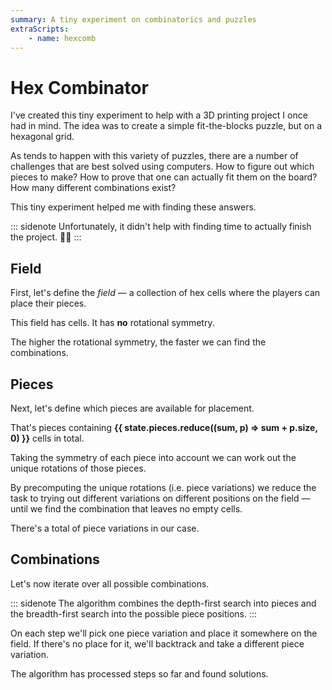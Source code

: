 ```yaml
---
summary: A tiny experiment on combinatorics and puzzles
extraScripts:
    - name: hexcomb
---
```


# Hex Combinator

I've created this tiny experiment to help with a 3D printing project I once had in mind. The idea was to create a simple fit-the-blocks puzzle, but on a hexagonal grid.

As tends to happen with this variety of puzzles, there are a number of challenges that are best solved using computers. How to figure out which pieces to make? How to prove that one can actually fit them on the board? How many different combinations exist?

This tiny experiment helped me with finding these answers.

::: sidenote
Unfortunately, it didn't help with finding time to actually finish the project. 🤷‍♂️
:::

## Field

First, let's define the _field_ — a collection of hex cells where the players can place their pieces.

<define-field>
</define-field>

This field has <strong v-text="state.field.size"></strong> cells.
It has
    <strong v-if="state.field.rotSymmetry() > 1"
        v-text="`C${state.field.rotSymmetry()}`">
    </strong>
    <strong v-else>no</strong>
    rotational symmetry.

The higher the rotational symmetry, the faster we can find the combinations.

## Pieces

Next, let's define which pieces are available for placement.

<define-pieces>
</define-pieces>

That's <strong v-text="state.pieces.length"></strong> pieces containing
<strong>{{ state.pieces.reduce((sum, p) => sum + p.size, 0) }}</strong> cells in total.

Taking the symmetry of each piece into account we can work out the unique rotations of those pieces.

<uniq-rotations>
</uniq-rotations>

By precomputing the unique rotations (i.e. piece variations) we reduce the task to trying out different variations on different positions on the field — until we find the combination that leaves no empty cells.

There's a total of <strong v-text="state.pieces.flatMap(_ => [..._.uniqRotations()]).length"></strong> piece variations in our case.

## Combinations

Let's now iterate over all possible combinations.

<draw-step :step="combinator.currentStep"></draw-step>

<comb-controls>
</comb-controls>

::: sidenote
The algorithm combines the depth-first search into pieces and the breadth-first search into the possible piece positions.
:::

On each step we'll pick one piece variation and place it somewhere on the field. If there's no place for it, we'll backtrack and take a different piece variation.

The algorithm has processed <strong v-text="combinator.count"></strong> steps so far
and found <strong v-text="combinator.savedSteps.length"></strong> solutions.

<comb-solutions>
</comb-solutions>
